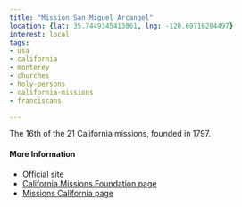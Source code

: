 ```yaml
---
title: "Mission San Miguel Arcangel"
location: {lat: 35.7449345413861, lng: -120.69716204497}
interest: local
tags:
- usa
- california
- monterey
- churches
- holy-persons
- california-missions
- franciscans

---
```



The 16th of the 21 California missions, founded in 1797.

#### More Information

* [Official site](http://www.missionsanmiguel.org/)
* [California Missions Foundation page](https://californiamissionsfoundation.org/mission-san-miguel/)
* [Missions California page](https://www.missionscalifornia.com/missions/san-miguel-arcangel/)





